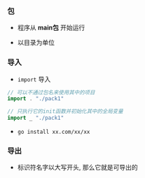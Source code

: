### 包
* 程序从 __main包__ 开始运行

* 以目录为单位


### 导入
* `import` 导入

```go
// 可以不通过包名来使用其中的项目
import . "./pack1"

// 只执行它的init函数并初始化其中的全局变量
import _ "./pack1" 
```

* `go install xx.com/xx/xx` 


### 导出
* 标识符名字以大写开头, 那么它就是可导出的
